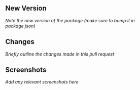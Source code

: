 ## New Version
_Note the new version of the package (make sure to bump it in package.json)_

## Changes
_Briefly outline the changes made in this pull request_

## Screenshots
_Add any relevant screenshots here_